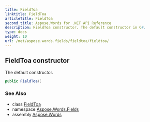 ```yaml
---
title: FieldToa
linktitle: FieldToa
articleTitle: FieldToa
second_title: Aspose.Words for .NET API Reference
description: FieldToa constructor. The default constructor in C#.
type: docs
weight: 10
url: /net/aspose.words.fields/fieldtoa/fieldtoa/
---
```

## FieldToa constructor

The default constructor.

```csharp
public FieldToa()
```

### See Also

* class [FieldToa](../)
* namespace [Aspose.Words.Fields](../../fieldtoa/)
* assembly [Aspose.Words](../../../)
